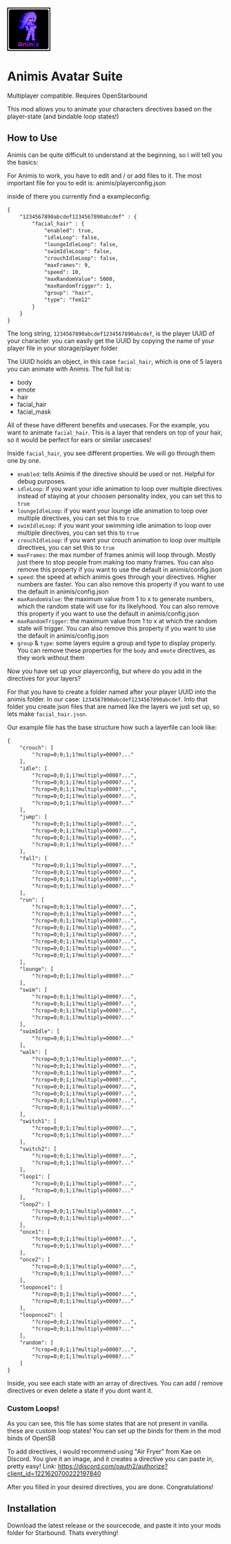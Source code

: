 ![Animis Logo](https://github.com/Lonaasan/Animis/blob/main/logo.png)
# Animis Avatar Suite
Multiplayer compatible. Requires OpenStarbound

This mod allows you to animate your characters directives based on the player-state (and bindable loop states!)

## How to Use
Animis can be quite difficult to understand at the beginning, so i will tell you the basics:

For Animis to work, you have to edit and / or add files to it. The most important file for you to edit is:
animis/playerconfig.json

inside of there you currently find a exampleconfig:
```
{
    "1234567890abcdef1234567890abcdef" : {
        "facial_hair" : {
            "enabled": true,
            "idleLoop": false,
            "loungeIdleLoop": false,
            "swimIdleLoop": false,
            "crouchIdleLoop": false,
            "maxFrames": 9,
            "speed": 10,
            "maxRandomValue": 5000,
            "maxRandomTrigger": 1,
            "group": "hair",
            "type": "fem12"
        }
    }
}
```
The long string, `1234567890abcdef1234567890abcdef`, is the player UUID of your character. you can easily get the UUID by copying the name of your player file in your storage/player folder

The UUID holds an object, in this case `facial_hair`, which is one of 5 layers you can animate with Animis. The full list is:

- body
- emote
- hair
- facial_hair
- facial_mask

All of these have different benefits and usecases. For the example, you want to animate `facial_hair`. This is a layer that renders on top of your hair, so it would be perfect for ears or similar usecases!

Inside `facial_hair`, you see different properties. We will go through them one by one.

- `enabled`: tells Animis if the directive should be used or not. Helpful for debug purposes.
- `idleLoop`: if you want your idle animation to loop over multiple directives instead of staying at your choosen personality index, you can set this to `true`
- `loungeIdleLoop`: if you want your lounge idle animation to loop over multiple directives, you can set this to `true`
- `swimIdleLoop`: if you want your swimming idle animation to loop over multiple directives, you can set this to `true`
- `crouchIdleLoop`: if you want your crouch animation to loop over multiple directives, you can set this to `true`
- `maxFrames`: the max number of frames animis will loop through. Mostly just there to stop people from making too many frames. You can also remove this property if you want to use the default in animis/config.json
- `speed`: the speed at which animis goes through your directives. Higher numbers are faster. You can also remove this property if you want to use the default in animis/config.json
- `maxRandomValue`: the maximum value from 1 to x to generate numbers, which the random state will use for its likelyhood. You can also remove this property if you want to use the default in animis/config.json
- `maxRandomTrigger`: the maximum value from 1 to x at which the random state will trigger. You can also remove this property if you want to use the default in animis/config.json
- `group` & `type`: some layers equire a group and type to display properly. You can remove these properties for the `body` and `emote` directives, as they work without them

Now you have set up your playerconfig, but where do you add in the directives for your layers?

For that you have to create a folder named after your player UUID into the animis folder. In our case: `1234567890abcdef1234567890abcdef`.
Into that folder you create json files that are named like the layers we just set up, so lets make `facial_hair.json`.

Our example file has the base structure how such a layerfile can look like:

```
{
    "crouch": [
        "?crop=0;0;1;1?multiply=0000?..."
    ],
    "idle": [
        "?crop=0;0;1;1?multiply=0000?...",
        "?crop=0;0;1;1?multiply=0000?...",
        "?crop=0;0;1;1?multiply=0000?...",
        "?crop=0;0;1;1?multiply=0000?...",
        "?crop=0;0;1;1?multiply=0000?..."
    ],
    "jump": [
        "?crop=0;0;1;1?multiply=0000?...",
        "?crop=0;0;1;1?multiply=0000?...",
        "?crop=0;0;1;1?multiply=0000?...",
        "?crop=0;0;1;1?multiply=0000?..."
    ],
    "fall": [
        "?crop=0;0;1;1?multiply=0000?...",
        "?crop=0;0;1;1?multiply=0000?...",
        "?crop=0;0;1;1?multiply=0000?...",
        "?crop=0;0;1;1?multiply=0000?..."
    ],
    "run": [
        "?crop=0;0;1;1?multiply=0000?...",
        "?crop=0;0;1;1?multiply=0000?...",
        "?crop=0;0;1;1?multiply=0000?...",
        "?crop=0;0;1;1?multiply=0000?...",
        "?crop=0;0;1;1?multiply=0000?...",
        "?crop=0;0;1;1?multiply=0000?...",
        "?crop=0;0;1;1?multiply=0000?...",
        "?crop=0;0;1;1?multiply=0000?..."
    ],
    "lounge": [
        "?crop=0;0;1;1?multiply=0000?..."
    ],
    "swim": [
        "?crop=0;0;1;1?multiply=0000?...",
        "?crop=0;0;1;1?multiply=0000?...",
        "?crop=0;0;1;1?multiply=0000?...",
        "?crop=0;0;1;1?multiply=0000?..."
    ],
    "swimIdle": [
        "?crop=0;0;1;1?multiply=0000?..."
    ],
    "walk": [
        "?crop=0;0;1;1?multiply=0000?...",
        "?crop=0;0;1;1?multiply=0000?...",
        "?crop=0;0;1;1?multiply=0000?...",
        "?crop=0;0;1;1?multiply=0000?...",
        "?crop=0;0;1;1?multiply=0000?...",
        "?crop=0;0;1;1?multiply=0000?...",
        "?crop=0;0;1;1?multiply=0000?...",
        "?crop=0;0;1;1?multiply=0000?..."
    ],
    "switch1": [
        "?crop=0;0;1;1?multiply=0000?...",
        "?crop=0;0;1;1?multiply=0000?..."
    ],
    "switch2": [
        "?crop=0;0;1;1?multiply=0000?...",
        "?crop=0;0;1;1?multiply=0000?..."
    ],
    "loop1": [
        "?crop=0;0;1;1?multiply=0000?...",
        "?crop=0;0;1;1?multiply=0000?..."
    ],
    "loop2": [
        "?crop=0;0;1;1?multiply=0000?...",
        "?crop=0;0;1;1?multiply=0000?..."
    ],
    "once1": [
        "?crop=0;0;1;1?multiply=0000?...",
        "?crop=0;0;1;1?multiply=0000?..."
    ],
    "once2": [
        "?crop=0;0;1;1?multiply=0000?...",
        "?crop=0;0;1;1?multiply=0000?..."
    ],
    "looponce1": [
        "?crop=0;0;1;1?multiply=0000?...",
        "?crop=0;0;1;1?multiply=0000?..."
    ],
    "looponce2": [
        "?crop=0;0;1;1?multiply=0000?...",
        "?crop=0;0;1;1?multiply=0000?..."
    ],
    "random": [
        "?crop=0;0;1;1?multiply=0000?...",
        "?crop=0;0;1;1?multiply=0000?..."
    ]
}
```

Inside, you see each state with an array of directives.
You can add / remove directives or even delete a state if you dont want it.

### Custom Loops!
As you can see, this file has some states that are not present in vanilla. these are custom loop states! You can set up the binds for them in the mod binds of OpenSB

To add directives, i would recommend using "Air Fryer" from Kae on Discord. You give it an image, and it creates a directive you can paste in, pretty easy!
Link: https://discord.com/oauth2/authorize?client_id=1221620700222197840

After you filled in your desired directives, you are done. Congratulations!

## Installation
Download the latest release or the sourcecode, and paste it into your mods folder for Starbound. Thats everything!
